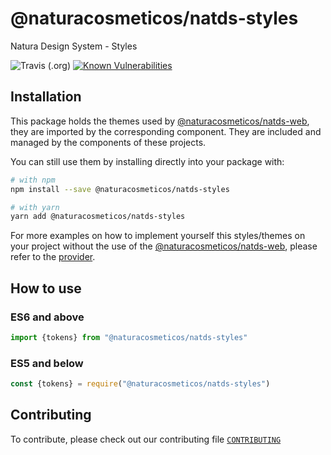 # @naturacosmeticos/natds-styles

Natura Design System - Styles

![Travis (.org)](https://img.shields.io/travis/natura-cosmeticos/natds-js.svg)
[![Known Vulnerabilities](https://snyk.io/test/github/natura-cosmeticos/natds-js/badge.svg?targetFile=package.json)](https://snyk.io/test/github/natura-cosmeticos/natds-js?targetFile=package.json)

## Installation

This package holds the themes used by [@naturacosmeticos/natds-web](https://github.com/natura-cosmeticos/natds-js/tree/master/packages/web), they are imported by the corresponding component.
They are included and managed by the components of these projects.


You can still use them by installing directly into your package with:

```sh
# with npm
npm install --save @naturacosmeticos/natds-styles

# with yarn
yarn add @naturacosmeticos/natds-styles
```

For more examples on how to implement yourself this styles/themes on your project without the use of the [@naturacosmeticos/natds-web](https://github.com/natura-cosmeticos/natds-js/tree/master/packages/web), please refer to the [provider](https://github.com/natura-cosmeticos/natds-js/tree/master/packages/web/src/Provider/index.tsx).

## How to use

### ES6 and above

```javascript
import {tokens} from "@naturacosmeticos/natds-styles"
```

### ES5 and below

```javascript
const {tokens} = require("@naturacosmeticos/natds-styles")
```

## Contributing

To contribute, please check out our contributing file [`CONTRIBUTING`](./CONTRIBUTING.md)

